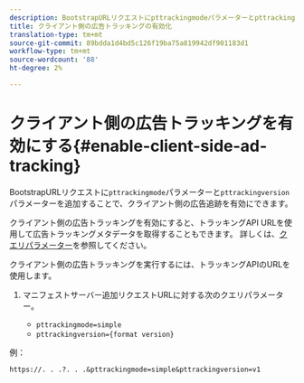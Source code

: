 ```yaml
---
description: BootstrapURLリクエストにpttrackingmodeパラメーターとpttrackingversionパラメーターを追加することで、クライアント側の広告トラッキングを有効にできます。
title: クライアント側の広告トラッキングの有効化
translation-type: tm+mt
source-git-commit: 89bdda1d4bd5c126f19ba75a819942df901183d1
workflow-type: tm+mt
source-wordcount: '88'
ht-degree: 2%

---
```



# クライアント側の広告トラッキングを有効にする{#enable-client-side-ad-tracking}

BootstrapURLリクエストに`pttrackingmode`パラメーターと`pttrackingversion`パラメーターを追加することで、クライアント側の広告追跡を有効にできます。

クライアント側の広告トラッキングを有効にすると、トラッキングAPI URLを使用して広告トラッキングメタデータを取得することもできます。 詳しくは、[クエリパラメーター](/help/primetime-ad-insertion/~old-msapi-topics/ms-at-effectiveness/notvsdk-csat-ms-interface.md)を参照してください。

クライアント側の広告トラッキングを実行するには、トラッキングAPIのURLを使用します。

1. マニフェストサーバー追加リクエストURLに対する次のクエリパラメーター。

   * `pttrackingmode=simple`
   * `pttrackingversion={format version}`

例：

```URL
https://. . .?. . .&pttrackingmode=simple&pttrackingversion=v1
```
